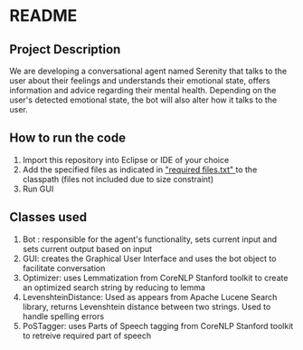 # README

## Project Description

We are developing a conversational agent named Serenity that talks to the user about their feelings and understands their emotional state, offers information and advice regarding their mental health. Depending on the user's detected emotional state, the bot will also alter how it talks to the user.

## How to run the code

1. Import this repository into Eclipse or IDE of your choice
2. Add the specified files as indicated in  ["required files.txt" ](https://github.com/COSC-310-Team-13/Assignment3/blob/main/required%20files.txt) to the classpath (files not included due to size constraint)
3. Run GUI

## Classes used

1. Bot : responsible for the agent's functionality, sets current input and sets current output based on input
2. GUI: creates the Graphical User Interface and uses the bot object to facilitate conversation
3. Optimizer: uses Lemmatization from CoreNLP Stanford toolkit to create an optimized search string by reducing to lemma
4. LevenshteinDistance: Used as appears from Apache Lucene Search library, returns Levenshtein distance between two strings. Used to handle spelling errors
5. PoSTagger: uses Parts of Speech tagging from CoreNLP Stanford toolkit to retreive required part of speech





